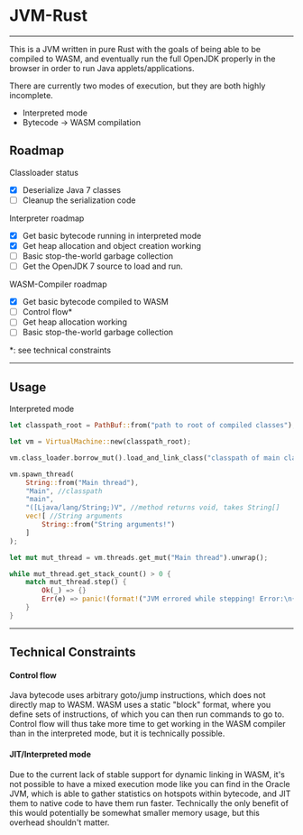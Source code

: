# JVM-Rust
___

This is a JVM written in pure Rust with the goals of being able to be compiled
to WASM, and eventually run the full OpenJDK properly in the browser
in order to run Java applets/applications.

There are currently two modes of execution, but they are both highly incomplete.

- Interpreted mode
- Bytecode -> WASM compilation

## Roadmap

Classloader status

- [x] Deserialize Java 7 classes
- [ ] Cleanup the serialization code

Interpreter roadmap

- [x] Get basic bytecode running in interpreted mode
- [x] Get heap allocation and object creation working
- [ ] Basic stop-the-world garbage collection
- [ ] Get the OpenJDK 7 source to load and run.
  
WASM-Compiler roadmap

- [x] Get basic bytecode compiled to WASM
- [ ] Control flow*
- [ ] Get heap allocation working
- [ ] Basic stop-the-world garbage collection

*: see technical constraints

---

## Usage

Interpreted mode

```Rust
let classpath_root = PathBuf::from("path to root of compiled classes");

let vm = VirtualMachine::new(classpath_root);

vm.class_loader.borrow_mut().load_and_link_class("classpath of main class");

vm.spawn_thread(
    String::from("Main thread"), 
    "Main", //classpath
    "main", 
    "([Ljava/lang/String;)V", //method returns void, takes String[]
    vec![ //String arguments
        String::from("String arguments!")
    ]
);

let mut mut_thread = vm.threads.get_mut("Main thread").unwrap();

while mut_thread.get_stack_count() > 0 {
    match mut_thread.step() {
        Ok(_) => {}
        Err(e) => panic!(format!("JVM errored while stepping! Error:\n{:?}", e))
    }
}
```

---

## Technical Constraints

#### Control flow

Java bytecode uses arbitrary goto/jump instructions, which does not directly
map to WASM. WASM uses a static "block" format, where you define sets of instructions,
of which you can then run commands to go to. Control flow will thus take
more time to get working in the WASM compiler than in the interpreted mode,
but it is technically possible.

#### JIT/Interpreted mode

Due to the current lack of stable support for dynamic linking in WASM,
it's not possible to have a mixed execution mode like you can find in the Oracle JVM,
which is able to gather statistics on hotspots within bytecode, and JIT them to native code
to have them run faster. Technically the only benefit of this would potentially be somewhat
smaller memory usage, but this overhead shouldn't matter.